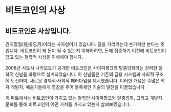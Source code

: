 # 비트코인의 사상

## 비트코인은 사상입니다.

견지망월(見指忘月)이라는 사자성어가 있습니다. 달을 가리키는데 손가락만 본다는 뜻입니다.
비트코인이 왜 돈이 될 수 있는지 이해하려면, 돈에 집중하기 이전에 비트코인이 담고 있는 철학적 사상을 이해해야 합니다.

2008년 사토시 나카모토가 공개한 비트코인은 사이퍼펑크와 탈중앙화라는 강력한 철학적 신념을 바탕으로 설계되었습니다. 이 신념들은 기존의 금융 시스템과 사회적 구조에 도전하며, 새로운 경제적·사회적 패러다임을 제시했습니다. 이러한 개념은 수많은 학자 개발자, 예술가들에게 영감을 주어 블록체인 기술의 발전을 이끌었습니다.

이 파트에서는 비트코인이 가지고 있는 철학인 사이퍼펑크와 탈중앙화, 그리고 개발자 문화를 통해 비트코인이 어떤 가치를 가지고 있는지 살펴보겠습니다.